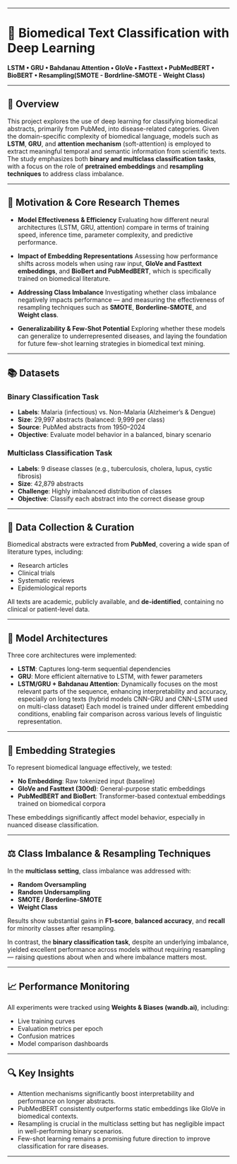 

---

# 🧠 Biomedical Text Classification with Deep Learning

**LSTM • GRU • Bahdanau Attention • GloVe • Fasttext • PubMedBERT • BioBERT • Resampling(SMOTE - Bordrline-SMOTE - Weight Class)**

---

## 📘 Overview

This project explores the use of deep learning for classifying biomedical abstracts, primarily from PubMed, into disease-related categories. Given the domain-specific complexity of biomedical language, models such as **LSTM**, **GRU**, and **attention mechanism** (soft-attention) is employed to extract meaningful temporal and semantic information from scientific texts. The study emphasizes both **binary and multiclass classification tasks**, with a focus on the role of **pretrained embeddings** and **resampling techniques** to address class imbalance.

---

## 🧪 Motivation & Core Research Themes

* **Model Effectiveness & Efficiency**
  Evaluating how different neural architectures (LSTM, GRU, attention) compare in terms of training speed, inference time, parameter complexity, and predictive performance.

* **Impact of Embedding Representations**
  Assessing how performance shifts across models when using raw input, **GloVe and Fasttext embeddings**, and **BioBert and PubMedBERT**, which is specifically trained on biomedical literature.

* **Addressing Class Imbalance**
  Investigating whether class imbalance negatively impacts performance — and measuring the effectiveness of resampling techniques such as **SMOTE**, **Borderline-SMOTE**, and **Weight class**.

* **Generalizability & Few-Shot Potential**
  Exploring whether these models can generalize to underrepresented diseases, and laying the foundation for future few-shot learning strategies in biomedical text mining.

---

## 📚 Datasets

### Binary Classification Task

* **Labels**: Malaria (infectious) vs. Non-Malaria (Alzheimer’s & Dengue)
* **Size**: 29,997 abstracts (balanced: 9,999 per class)
* **Source**: PubMed abstracts from 1950–2024
* **Objective**: Evaluate model behavior in a balanced, binary scenario

### Multiclass Classification Task

* **Labels**: 9 disease classes (e.g., tuberculosis, cholera, lupus, cystic fibrosis)
* **Size**: 42,879 abstracts
* **Challenge**: Highly imbalanced distribution of classes
* **Objective**: Classify each abstract into the correct disease group

---

## 💾 Data Collection & Curation

Biomedical abstracts were extracted from **PubMed**, covering a wide span of literature types, including:

* Research articles
* Clinical trials
* Systematic reviews
* Epidemiological reports

All texts are academic, publicly available, and **de-identified**, containing no clinical or patient-level data.

---

## 🧠 Model Architectures

Three core architectures were implemented:

* **LSTM**: Captures long-term sequential dependencies
* **GRU**: More efficient alternative to LSTM, with fewer parameters
* **LSTM/GRU + Bahdanau Attention**: Dynamically focuses on the most relevant parts of the sequence, enhancing interpretability and accuracy, especially on long texts
(hybrid models CNN-GRU and CNN-LSTM used on multi-class dataset)
Each model is trained under different embedding conditions, enabling fair comparison across various levels of linguistic representation.

---

## 🧬 Embedding Strategies

To represent biomedical language effectively, we tested:

* **No Embedding**: Raw tokenized input (baseline)
* **GloVe and Fasttext (300d)**: General-purpose static embeddings
* **PubMedBERT and BioBert**: Transformer-based contextual embeddings trained on biomedical corpora

These embeddings significantly affect model behavior, especially in nuanced disease classification.

---

## ⚖️ Class Imbalance & Resampling Techniques

In the **multiclass setting**, class imbalance was addressed with:

* **Random Oversampling**
* **Random Undersampling**
* **SMOTE / Borderline-SMOTE**
* **Weight Class**

Results show substantial gains in **F1-score**, **balanced accuracy**, and **recall** for minority classes after resampling.

In contrast, the **binary classification task**, despite an underlying imbalance, yielded excellent performance across models without requiring resampling — raising questions about when and where imbalance matters most.

---

## 📈 Performance Monitoring

All experiments were tracked using **Weights & Biases (wandb.ai)**, including:

* Live training curves
* Evaluation metrics per epoch
* Confusion matrices
* Model comparison dashboards

---

## 🔍 Key Insights

* Attention mechanisms significantly boost interpretability and performance on longer abstracts.
* PubMedBERT consistently outperforms static embeddings like GloVe in biomedical contexts.
* Resampling is crucial in the multiclass setting but has negligible impact in well-performing binary scenarios.
* Few-shot learning remains a promising future direction to improve classification for rare diseases.

---
